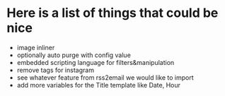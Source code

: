 Here is a list of things that could be nice
===========================================

- image inliner
- optionally auto purge with config value
- embedded scripting language for filters&manipulation
- remove tags for instagram
- see whatever feature from rss2email we would like to import
- add more variables for the Title template like Date, Hour